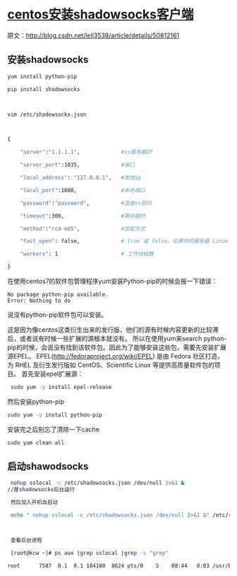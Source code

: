 # [centos安装shadowsocks客户端](http://blog.csdn.net/lell3538/article/details/50812161)

原文：http://blog.csdn.net/lell3538/article/details/50812161


## 安装shadowsocks

``` sh
yum install python-pip    

pip install shadowsocks



vim /etc/shadowsocks.json



{

    "server":"1.1.1.1",             #ss服务器IP

    "server_port":1035,             #端口

    "local_address": "127.0.0.1",   #本地ip

    "local_port":1080,              #本地端口

    "password":"password",          #连接ss密码

    "timeout":300,                  #等待超时

    "method":"rc4-md5",             #加密方式

    "fast_open": false,             # true 或 false。如果你的服务器 Linux 内核在3.7+，可以开启 fast_open 以降低延迟。开启方法： echo 3 > /proc/sys/net/ipv4/tcp_fastopen 开启之后，将 fast_open 的配置设置为 true 即可

    "workers": 1                    # 工作线程数

}
```

在使用centos7的软件包管理程序yum安装Python-pip的时候会报一下错误：

```
No package python-pip available.
Error: Nothing to do
```

说没有python-pip软件包可以安装。

这是因为像centos这类衍生出来的发行版，他们的源有时候内容更新的比较滞后，或者说有时候一些扩展的源根本就没有。
所以在使用yum来search  python-pip的时候，会说没有找到该软件包。因此为了能够安装这些包，需要先安装扩展源EPEL。
EPEL(http://fedoraproject.org/wiki/EPEL) 是由 Fedora 社区打造，为 RHEL 及衍生发行版如 CentOS、Scientific Linux 等提供高质量软件包的项目。
首先安装epel扩展源：

``` sh
 sudo yum -y install epel-release
```

然后安装python-pip

``` sh
sudo yum -y install python-pip
```

安装完之后别忘了清除一下cache

``` sh
sudo yum clean all
```

## 启动shawodsocks

``` sh
 nohup sslocal -c /etc/shadowsocks.json /dev/null 2>&1 &
//是shadowsocks后台运行

 然后加入开机自启动

 echo " nohup sslocal -c /etc/shadowsocks.json /dev/null 2>&1 &" /etc/rc.local



 查看后台进程

 [root@kcw ~]# ps aux |grep sslocal |grep -v "grep"

root      7587  0.1  0.1 184180  8624 pts/0    S    08:44   0:03 /usr/bin/python /usr/bin/sslocal -c /etc/shadowsocks.json /dev/null
```
